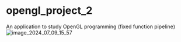 # opengl_project_2
An application to study OpenGL programming (fixed function pipeline)
![image_2024_07_09_15_57](https://github.com/ElinaAizenberg/opengl_project_2/assets/77394738/0dbfd802-b2e0-4525-93e3-15e20852816c)
